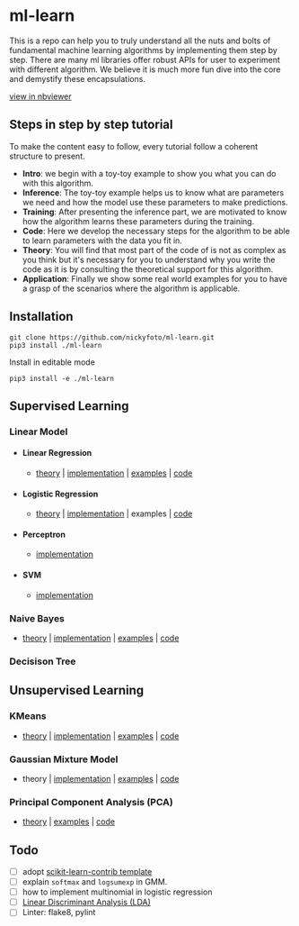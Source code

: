 # ml-learn

This is a repo can help you to truly understand all the nuts and bolts of fundamental machine learning algorithms by implementing them step by step. There are many ml libraries offer robust APIs for user to experiment with different algorithm. We believe it is much more fun dive into the core and demystify these encapsulations.

[view in nbviewer](https://nbviewer.jupyter.org/github/nickyfoto/ml-learn/)

## Steps in step by step tutorial

To make the content easy to follow, every tutorial follow a coherent structure to present. 

- **Intro**: we begin with a toy-toy example to show you what you can do with this algorithm.
- **Inference**: The toy-toy example helps us to know what are parameters we need and how the model use these parameters to make predictions.
- **Training**: After presenting the inference part, we are motivated to know how the algorithm learns these parameters during the training.
- **Code**: Here we develop the necessary steps for the algorithm to be able to learn parameters with the data you fit in.
- **Theory**: You will find that most part of the code of is not as complex as you think but it's necessary for you to understand why you write the code as it is by consulting the theoretical support for this algorithm.
- **Application**: Finally we show some real world examples for you to have a grasp of the scenarios where the algorithm is applicable.

## Installation

```
git clone https://github.com/nickyfoto/ml-learn.git
pip3 install ./ml-learn
```

Install in editable mode

```
pip3 install -e ./ml-learn
```

## Supervised Learning

### Linear Model

- #### Linear Regression

	- [theory](https://nickyfoto.github.io/blog/entries/linear-regression) | [implementation](https://github.com/nickyfoto/ml-learn/blob/master/tutorials/linear_regression.ipynb) | [examples](https://github.com/nickyfoto/ml-learn/blob/master/tutorials/linear_regression_example.ipynb) | [code](https://github.com/nickyfoto/ml-learn/blob/master/lm.py)

- #### Logistic Regression

	- [theory](https://nickyfoto.github.io/blog/entries/logistic-regression) | [implementation](https://github.com/nickyfoto/ml-learn/blob/master/tutorials/logistic_regression.ipynb) | examples | [code](https://github.com/nickyfoto/ml-learn/blob/master/lr.py)

- #### Perceptron

	- [implementation](https://github.com/nickyfoto/ml-learn/blob/master/tutorials/perceptron.ipynb)

- #### SVM

	- [implementation](https://github.com/nickyfoto/ml-learn/blob/master/tutorials/svm.ipynb)

### Naive Bayes

- [theory](https://nickyfoto.github.io/blog/entries/naive-bayes) | [implementation](https://github.com/nickyfoto/ml-learn/blob/master/tutorials/naive_bayes.ipynb) | [examples](https://github.com/nickyfoto/ml-learn/blob/master/tutorials/naive_bayes_examples.ipynb) | [code](https://github.com/nickyfoto/ml-learn/blob/master/src/learn/naive_bayes.py)

### Decisison Tree

## Unsupervised Learning

### KMeans

- [theory](http://cs229.stanford.edu/notes/cs229-notes7a.pdf) | [implementation](https://github.com/nickyfoto/ml-learn/blob/master/tutorials/kmeans.ipynb) | [examples](https://github.com/nickyfoto/ml-learn/blob/master/tutorials/kmeans_example.ipynb) | [code](https://github.com/nickyfoto/ml-learn/blob/master/kmeans.py)

### Gaussian Mixture Model

- theory | [implementation](https://github.com/nickyfoto/ml-learn/blob/master/tutorials/gmm.ipynb) | [examples](https://github.com/nickyfoto/ml-learn/blob/master/tutorials/gmm_example.ipynb) | [code](https://github.com/nickyfoto/ml-learn/blob/master/gmm.py)

### Principal Component Analysis (PCA)

- [theory](https://nickyfoto.github.io/blog/entries/svd) | [examples](https://github.com/nickyfoto/ml-learn/blob/master/tutorials/pca_example.ipynb) | [code](https://github.com/nickyfoto/ml-learn/blob/master/tutorials/pca_example.ipynb)

## Todo

- [ ] adopt [scikit-learn-contrib template](https://github.com/scikit-learn-contrib/project-template)
- [ ] explain `softmax` and `logsumexp` in GMM.
- [ ] how to implement multinomial in logistic regression
- [ ] [Linear Discriminant Analysis (LDA)](https://web.stanford.edu/~hastie/Papers/ESLII.pdf)
- [ ] Linter: flake8, pylint